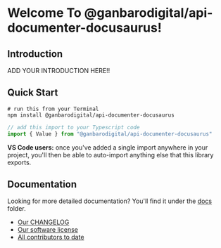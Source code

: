 # Welcome To @ganbarodigital/api-documenter-docusaurus!

## Introduction

ADD YOUR INTRODUCTION HERE!!

## Quick Start

```
# run this from your Terminal
npm install @ganbarodigital/api-documenter-docusaurus
```

```typescript
// add this import to your Typescript code
import { Value } from "@ganbarodigital/api-documenter-docusaurus"
```

__VS Code users:__ once you've added a single import anywhere in your project, you'll then be able to auto-import anything else that this library exports.

## Documentation

Looking for more detailed documentation? You'll find it under the [docs](./docs) folder.

* [Our CHANGELOG](CHANGELOG.md)
* [Our software license](LICENSE.md)
* [All contributors to date](AUTHORS.md)